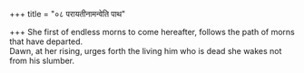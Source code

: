 +++
title = "०८ परायतीनामन्वेति पाथ"

+++
She first of endless morns to come hereafter, follows the path of morns that have departed.  
     Dawn, at her rising, urges forth the living him who is dead she wakes not from his slumber.